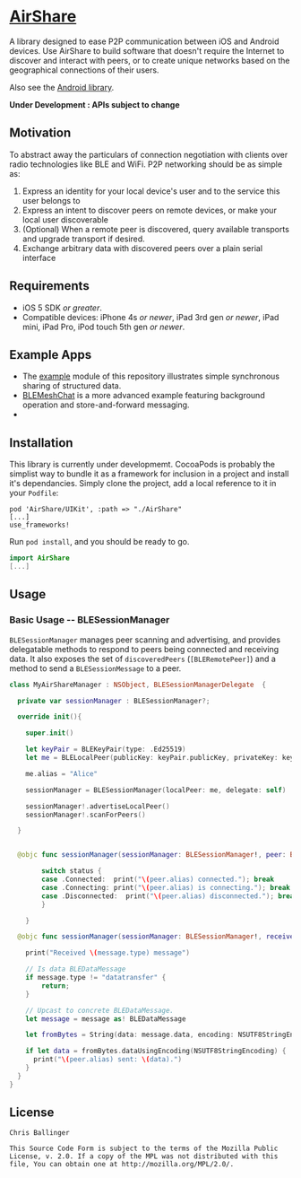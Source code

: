 # [AirShare](https://github.com/chrisballinger/AirShare)

A library designed to ease P2P communication between iOS and Android devices. Use AirShare to build software that doesn't require the Internet to discover and interact with peers, or to create unique networks based on the geographical connections of their users.

Also see the [Android library](https://github.com/OnlyInAmerica/AirShare-Android).

**Under Development : APIs subject to change**

## Motivation

To abstract away the particulars of connection negotiation with clients over radio technologies like BLE and WiFi.
P2P networking should be as simple as:

1. Express an identity for your local device's user and to the service this user belongs to
1. Express an intent to discover peers on remote devices, or make your local user discoverable
1. (Optional) When a remote peer is discovered, query available transports and upgrade transport if desired.
1. Exchange arbitrary data with discovered peers over a plain serial interface

## Requirements

+ iOS 5 SDK *or greater*.
+ Compatible devices: iPhone 4s *or newer*, iPad 3rd gen *or newer*, iPad mini, iPad Pro, iPod touch 5th gen *or newer*.

## Example Apps

+ The [example](https://github.com/chrisballinger/AirShare/tree/master/Example) module of this repository illustrates simple synchronous sharing of structured data.
+ [BLEMeshChat](https://github.com/chrisballinger/BLEMeshChat) is a more advanced example featuring background operation and store-and-forward messaging.
+
## Installation  

This library is currently under developmemt. CocoaPods is probably the simplist way to bundle it as a framework for inclusion in a project and install it's dependancies. Simply clone the project, add a local reference to it in your `Podfile`:

```
pod 'AirShare/UIKit', :path => "./AirShare"
[...]
use_frameworks!
```

Run `pod install`, and you should be ready to go.

```swift
import AirShare
[...]
```

## Usage

### Basic Usage -- BLESessionManager

`BLESessionManager` manages peer scanning and advertising, and provides delegatable methods to respond to peers being connected and receiving data. It also exposes the set of `discoveredPeers` (`[BLERemotePeer]`) and a method to send a `BLESessionMessage` to a peer.


```swift
class MyAirShareManager : NSObject, BLESessionManagerDelegate  {

  private var sessionManager : BLESessionManager?;

  override init(){

    super.init()

    let keyPair = BLEKeyPair(type: .Ed25519)
    let me = BLELocalPeer(publicKey: keyPair.publicKey, privateKey: keyPair.privateKey)

    me.alias = "Alice"

    sessionManager = BLESessionManager(localPeer: me, delegate: self)

    sessionManager!.advertiseLocalPeer()
    sessionManager!.scanForPeers()

  }


  @objc func sessionManager(sessionManager: BLESessionManager!, peer: BLERemotePeer!, statusUpdated status: BLEConnectionStatus, peerIsHost: Bool) {

        switch status {
        case .Connected:  print("\(peer.alias) connected."); break
        case .Connecting: print("\(peer.alias) is connecting."); break
        case .Disconnected:  print("\(peer.alias) disconnected."); break
        }

    }

  @objc func sessionManager(sessionManager: BLESessionManager!, receivedMessage message: BLESessionMessage!, fromPeer peer: BLERemotePeer!) {

    print("Received \(message.type) message")

    // Is data BLEDataMessage
    if message.type != "datatransfer" {
        return;
    }

    // Upcast to concrete BLEDataMessage.
    let message = message as! BLEDataMessage

    let fromBytes = String(data: message.data, encoding: NSUTF8StringEncoding)!

    if let data = fromBytes.dataUsingEncoding(NSUTF8StringEncoding) {
      print("\(peer.alias) sent: \(data).")
    }
  }
}
```

## License

    Chris Ballinger

    This Source Code Form is subject to the terms of the Mozilla Public
    License, v. 2.0. If a copy of the MPL was not distributed with this
    file, You can obtain one at http://mozilla.org/MPL/2.0/.

